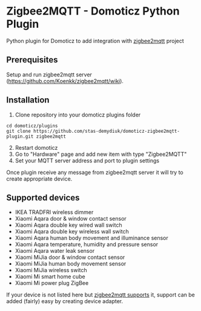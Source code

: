 # Zigbee2MQTT - Domoticz Python Plugin
Python plugin for Domoticz to add integration with [zigbee2mqtt](https://github.com/Koenkk/zigbee2mqtt) project

## Prerequisites

Setup and run zigbee2mqtt server (https://github.com/Koenkk/zigbee2mqtt/wiki).

## Installation

1. Clone repository into your domoticz plugins folder
```
cd domoticz/plugins
git clone https://github.com/stas-demydiuk/domoticz-zigbee2mqtt-plugin.git zigbee2mqtt
```
2. Restart domoticz
3. Go to "Hardware" page and add new item with type "Zigbee2MQTT"
4. Set your MQTT server address and port to plugin settings

Once plugin receive any message from zigbee2mqtt server it will try to create appropriate device.

## Supported devices

- IKEA TRADFRI wireless dimmer
- Xiaomi Aqara door & window contact sensor
- Xiaomi Aqara double key wired wall switch
- Xiaomi Aqara double key wireless wall switch
- Xiaomi Aqara human body movement and illuminance sensor
- Xiaomi Aqara temperature, humidity and pressure sensor
- Xiaomi Aqara water leak sensor
- Xiaomi MiJia door & window contact sensor
- Xiaomi MiJia human body movement sensor
- Xiaomi MiJia wireless switch
- Xiaomi Mi smart home cube
- Xiaomi Mi power plug ZigBee

If your device is not listed here but [zigbee2mqtt supports](https://github.com/Koenkk/zigbee2mqtt/wiki/Supported-devices) it, support can be added (fairly) easy by creating device adapter.
